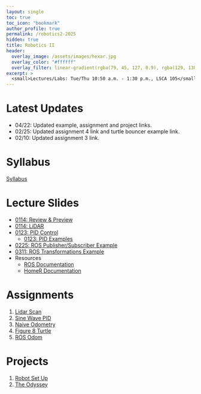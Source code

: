 ```yaml
---
layout: single
toc: true
toc_icon: "bookmark"
author_profile: true
permalink: /robotics2-2025
hidden: true
title: Robotics II
header:
  overlay_image: /assets/images/hexar.jpg
  overlay_color: "#ffffff"
  overlay_filter: linear-gradient(rgba(79, 45, 127, 0.9), rgba(129, 138, 143, 0.5))
excerpt: >
  <small>Lectures/Labs: Tue/Thu 10:50 a.m. - 1:30 p.m., LSCA 105</small>
---
```

# Latest Updates

- 04/22: Updated example, assignment and project links.
- 02/25: Updated assignment 4 link and turtle bouncer example link.
- 02/10: Updated assignment 3 link.

# Syllabus

[Syllabus](/_docs/robotics2-2025/syllabus.pdf)

# Lecture Slides

- [0114: Review & Preview](/_docs/robotics2-2025/0114/review_preview.pdf)
- [0114: LiDAR](/_docs/robotics2-2025/0114/lidar.pdf)
- [0123: PID Control](/_docs/robotics2-2025/0123/pid.pdf)
  - [0123: PID Examples](https://github.com/linzhangUCA/4421example-pid.git)
- [0225: ROS Publisher/Subscriber Example](https://github.com/linzhangUCA/4421example-turtle_bouncer.git)
- [0311: ROS Transformations Example](https://github.com/linzhangUCA/4421example_tf)
- Resources
  - [ROS Documentation](https://docs.ros.org/en/jazzy/index.html)
  - [HomeR Documentation](https://linzhanguca.github.io/homer/)

# Assignments
1. [Lidar Scan](https://classroom.github.com/a/DjqqBwtK)
2. [Sine Wave PID](https://classroom.github.com/a/5zLsMCZC)
3. [Naive Odometry](https://classroom.github.com/a/R9LNWs9-)
4. [Figure 8 Turtle](https://classroom.github.com/a/kAosNucA)
5. [ROS Odom](https://classroom.github.com/a/cGOzC79L)

# Projects
1. [Robot Set Up](https://classroom.github.com/a/DCYe9eRd)
2. [The Odyssey](https://classroom.github.com/a/0JTx75wx)
